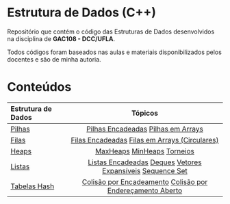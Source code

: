 # Estrutura de Dados (C++)

Repositório que contém o código das Estruturas de Dados desenvolvidos na disciplina de **GAC108 - DCC/UFLA**.

Todos códigos foram baseados nas aulas e materiais disponibilizados pelos docentes e são de minha autoria.

# Conteúdos

Estrutura de Dados | Tópicos
:-- | :--:
[Pilhas](pilha) | [Pilhas Encadeadas](pilha/pilhaEncadeada)     [Pilhas em Arrays](pilha/pilhaArr)
[Filas](fila) | [Filas Encadeadas](fila/filaEncadeada/)     [Filas em Arrays (Circulares)](fila/filaArr/)
[Heaps](heap) | [MaxHeaps](heap/maxHeap)        [MinHeaps](heap/minHeap)        [Torneios](heap/torneio)
[Listas](lista) | [Listas Encadeadas]()      [Deques]()      [Vetores Expansíveis]()     [Sequence Set]()
[Tabelas Hash]() | [Colisão por Encadeamento]()     [Colisão por Endereçamento Aberto]()